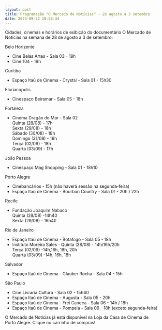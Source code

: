 ```yaml
---
layout: post
title: Programação "O Mercado de Notícias" - 28 agosto a 3 setembro
date: 2023-09-22 10:58:34
---
```

Cidades, cinemas e horários de exibição do documentário O Mercado de Notícias na semana de 28 de agosto a 3 de setembro:

Belo Horizonte

* Cine Belas Artes - Sala 03 - 19h
* Cine 104 - 19h

Curitiba

* Espaço Itaú de Cinema - Crystal - Sala 01 - 15h30

Florianópolis

* Cinespaço Beiramar - Sala 05 - 18h

Fortaleza

* Cinema Dragão do Mar - Sala 02\
  Quinta (28/08) - 17h\
  Sexta (29/08) - 18h\
  Sábado (30/08) - 18h\
  Domingo (31/08) - 18h\
  Terça (02/09) - 18h\
  Quarta (03/09) - 17h

João Pessoa

* Cinespaço Mag Shopping - Sala 01 - 18h10

Porto Alegre

* Cinebancários - 15h (não haverá sessão na segunda-feira)
* Espaço Itaú de Cinema - Bourbon Country - Sala 01 - 20h / 22h

Recife

* Fundação Joaquim Nabuco\
  Quinta (28/08) -14h40\
  Sexta (29/08) - 16h40

Rio de Janeiro

* Espaço Itaú de Cinema - Botafogo - Sala 05 - 18h
* Instituto Moreira Sales - Quinta (28/08) - 14h/16h/20h\
  Terça (02/09) -14h,16h, 18h, 20h\
  Quarta (03/09) -14h, 16h, 18h

Salvador

* Espaço Itaú de Cinema - Glauber Rocha - Sala 04 - 15h

São Paulo

* Cine Livraria Cultura - Sala 02 - 15h40
* Espaço Itaú de Cinema - Augusta - Sala 05 - 20h
* Espaço Itaú de Cinema - Frei Caneca - Sala 06 - 14h / 18h
* Espaço Itaú de Cinema - Pompeia - Sala 09 - 18h (exceto segunda-feira)

O Mercado de Notícias já está disponível na Loja da Casa de Cinema de Porto Alegre. Clique no carrinho de compras!